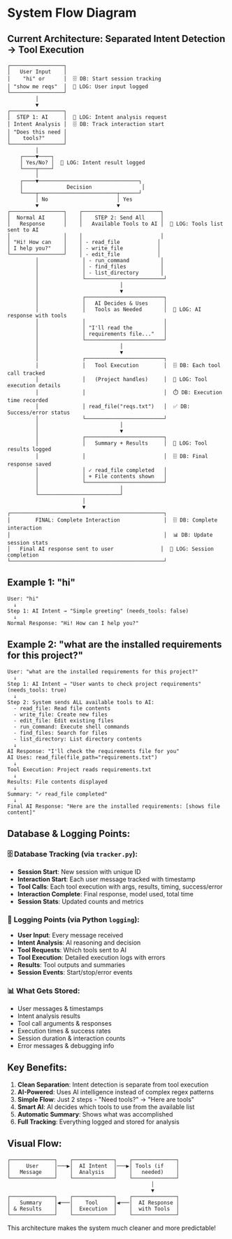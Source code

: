 # System Flow Diagram

## Current Architecture: Separated Intent Detection → Tool Execution

```
┌─────────────────┐
│   User Input    │
│    "hi" or      │  🗄️ DB: Start session tracking
│ "show me reqs"  │  📝 LOG: User input logged
└─────────────────┘
         │
         ▼
┌─────────────────┐
│  STEP 1: AI     │  📝 LOG: Intent analysis request
│ Intent Analysis │  🗄️ DB: Track interaction start
│ "Does this need │
│    tools?"      │
└─────────────────┘
         │
    ┌────▼────┐
    │ Yes/No? │  📝 LOG: Intent result logged
    └────┬────┘
         │
    ┌────▼────────────────────────────────┐
    │              Decision                │
    └────┬─────────────────────────┬──────┘
         │ No                      │ Yes
         ▼                         ▼
┌─────────────────┐    ┌─────────────────────────┐
│  Normal AI      │    │    STEP 2: Send All     │
│   Response      │    │   Available Tools to AI │  📝 LOG: Tools list sent to AI
│                 │    │                         │
│ "Hi! How can    │    │ - read_file            │
│ I help you?"    │    │ - write_file           │
└─────────────────┘    │ - edit_file            │
         │              │ - run_command          │
         │              │ - find_files           │
         │              │ - list_directory       │
         │              └─────────────────────────┘
         │                          │
         │                          ▼
         │              ┌─────────────────────────┐
         │              │   AI Decides & Uses     │
         │              │   Tools as Needed       │  📝 LOG: AI response with tools
         │              │                         │
         │              │ "I'll read the          │
         │              │ requirements file..."   │
         │              └─────────────────────────┘
         │                          │
         │                          ▼
         │              ┌─────────────────────────┐
         │              │   Tool Execution        │  🗄️ DB: Each tool call tracked
         │              │   (Project handles)     │  📝 LOG: Tool execution details
         │              │                         │  ⏱️ DB: Execution time recorded
         │              │ read_file("reqs.txt")   │  ✅ DB: Success/error status
         │              └─────────────────────────┘
         │                          │
         │                          ▼
         │              ┌─────────────────────────┐
         │              │   Summary + Results     │  📝 LOG: Tool results logged
         │              │                         │  🗄️ DB: Final response saved
         │              │ ✓ read_file completed   │
         │              │ + File contents shown   │
         │              └─────────────────────────┘
         │                          │
         └──────────────────────────┘
                        │
                        ▼
┌─────────────────────────────────────────────────┐
│        FINAL: Complete Interaction              │  🗄️ DB: Complete interaction
│                                                 │  📊 DB: Update session stats
│   Final AI response sent to user               │  📝 LOG: Session completion
└─────────────────────────────────────────────────┘
```

## Example 1: "hi"

```
User: "hi"
  ↓
Step 1: AI Intent → "Simple greeting" (needs_tools: false)
  ↓
Normal Response: "Hi! How can I help you?"
```

## Example 2: "what are the installed requirements for this project?"

```
User: "what are the installed requirements for this project?"
  ↓
Step 1: AI Intent → "User wants to check project requirements" (needs_tools: true)
  ↓
Step 2: System sends ALL available tools to AI:
  - read_file: Read file contents
  - write_file: Create new files  
  - edit_file: Edit existing files
  - run_command: Execute shell commands
  - find_files: Search for files
  - list_directory: List directory contents
  ↓
AI Response: "I'll check the requirements file for you"
AI Uses: read_file(file_path="requirements.txt")
  ↓
Tool Execution: Project reads requirements.txt
  ↓
Results: File contents displayed
  ↓
Summary: "✓ read_file completed"
  ↓
Final AI Response: "Here are the installed requirements: [shows file content]"
```

## Database & Logging Points:

### 🗄️ **Database Tracking** (via `tracker.py`):
- **Session Start**: New session with unique ID
- **Interaction Start**: Each user message tracked with timestamp
- **Tool Calls**: Each tool execution with args, results, timing, success/error
- **Interaction Complete**: Final response, model used, total time
- **Session Stats**: Updated counts and metrics

### 📝 **Logging Points** (via Python `logging`):
- **User Input**: Every message received
- **Intent Analysis**: AI reasoning and decision
- **Tool Requests**: Which tools sent to AI
- **Tool Execution**: Detailed execution logs with errors
- **Results**: Tool outputs and summaries
- **Session Events**: Start/stop/error events

### 📊 **What Gets Stored**:
- User messages & timestamps
- Intent analysis results  
- Tool call arguments & responses
- Execution times & success rates
- Session duration & interaction counts
- Error messages & debugging info

## Key Benefits:

1. **Clean Separation**: Intent detection is separate from tool execution
2. **AI-Powered**: Uses AI intelligence instead of complex regex patterns  
3. **Simple Flow**: Just 2 steps - "Need tools?" → "Here are tools"
4. **Smart AI**: AI decides which tools to use from the available list
5. **Automatic Summary**: Shows what was accomplished
6. **Full Tracking**: Everything logged and stored for analysis

## Visual Flow:

```
┌──────────────┐    ┌─────────────┐    ┌──────────────┐
│     User     │───▶│  AI Intent  │───▶│ Tools (if    │
│   Message    │    │  Analysis   │    │   needed)    │
└──────────────┘    └─────────────┘    └──────────────┘
                                              │
                                              ▼
┌──────────────┐    ┌─────────────┐    ┌──────────────┐
│   Summary    │◀───│    Tool     │◀───│  AI Response │
│ & Results    │    │  Execution  │    │  with Tools  │
└──────────────┘    └─────────────┘    └──────────────┘
```

This architecture makes the system much cleaner and more predictable!